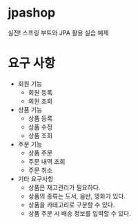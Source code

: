 # jpashop

실전! 스프링 부트와 JPA 활용 실습 예제

# 요구 사항

* 회원 기능
    * 회원 등록
    * 회원 조회
* 상품 기능
    * 상품 등록
    * 상품 수정
    * 상품 조회
* 주문 기능
    * 상품 주문
    * 주문 내역 조회
    * 주문 취소
* 기타 요구사항
    * 상품은 재고관리가 필요하다.
    * 상품의 종류는 도서, 음반, 영화가 있다.
    * 상품을 카테고리로 구분할 수 있다.
    * 상품 주문 시 배송 정보를 입력할 수 있다.